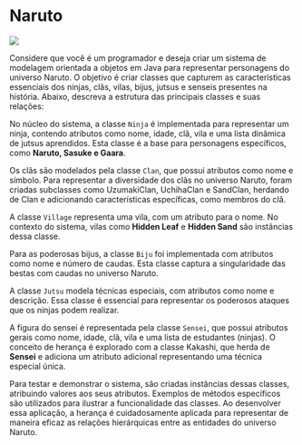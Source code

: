 # Naruto

<img src="https://files.catbox.moe/up3kal.jpg" />

</br>

Considere que você é um programador e deseja criar um sistema de modelagem orientada a objetos em Java para representar personagens do universo Naruto. O objetivo é criar classes que capturem as características essenciais dos ninjas, clãs, vilas, bijus, jutsus e senseis presentes na história. Abaixo, descreva a estrutura das principais classes e suas relações:

No núcleo do sistema, a classe `Ninja` é implementada para representar um ninja, contendo atributos como nome, idade, clã, vila e uma lista dinâmica de jutsus aprendidos. Esta classe é a base para personagens específicos, como **Naruto, Sasuke e Gaara**.

Os clãs são modelados pela classe `Clan`, que possui atributos como nome e símbolo. Para representar a diversidade dos clãs no universo Naruto, foram criadas subclasses como UzumakiClan, UchihaClan e SandClan, herdando de Clan e adicionando características específicas, como membros do clã.

A classe `Village` representa uma vila, com um atributo para o nome. No contexto do sistema, vilas como **Hidden Leaf** e **Hidden Sand** são instâncias dessa classe.

Para as poderosas bijus, a classe `Biju` foi implementada com atributos como nome e número de caudas. Esta classe captura a singularidade das bestas com caudas no universo Naruto.

A classe `Jutsu` modela técnicas especiais, com atributos como nome e descrição. Essa classe é essencial para representar os poderosos ataques que os ninjas podem realizar.

A figura do sensei é representada pela classe `Sensei`, que possui atributos gerais como nome, idade, clã, vila e uma lista de estudantes (ninjas). O conceito de herança é explorado com a classe Kakashi, que herda de **Sensei** e adiciona um atributo adicional representando uma técnica especial única.

Para testar e demonstrar o sistema, são criadas instâncias dessas classes, atribuindo valores aos seus atributos. Exemplos de métodos específicos são utilizados para ilustrar a funcionalidade das classes. Ao desenvolver essa aplicação, a herança é cuidadosamente aplicada para representar de maneira eficaz as relações hierárquicas entre as entidades do universo Naruto.
